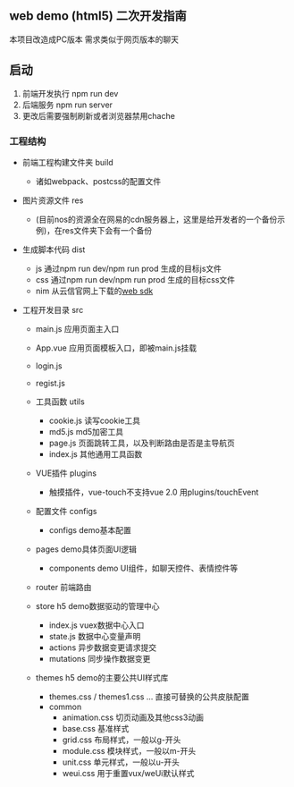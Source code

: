 ## web demo (html5) 二次开发指南
本项目改造成PC版本 需求类似于网页版本的聊天

## 启动
1. 前端开发执行 npm run dev
2. 后端服务 npm run server
3. 更改后需要强制刷新或者浏览器禁用chache

### 工程结构
- 前端工程构建文件夹 build
  - 诸如webpack、postcss的配置文件

- 图片资源文件 res
  - (目前nos的资源全在网易的cdn服务器上，这里是给开发者的一个备份示例)，在res文件夹下会有一个备份

- 生成脚本代码 dist
  - js 通过npm run dev/npm run prod 生成的目标js文件
  - css 通过npm run dev/npm run prod 生成的目标css文件
  - nim 从云信官网上下载的[web sdk](http://netease.im/im-sdk-demo)

- 工程开发目录 src
  - main.js 应用页面主入口
  - App.vue 应用页面模板入口，即被main.js挂载
  - login.js
  - regist.js

  - 工具函数 utils
    - cookie.js 读写cookie工具
    - md5.js md5加密工具
    - page.js 页面跳转工具，以及判断路由是否是主导航页
    - index.js 其他通用工具函数

  - VUE插件 plugins
    - 触摸插件，vue-touch不支持vue 2.0 用plugins/touchEvent

  - 配置文件 configs
    - configs demo基本配置

  - pages demo具体页面UI逻辑
    - components demo UI组件，如聊天控件、表情控件等

  - router 前端路由

  - store h5 demo数据驱动的管理中心
    - index.js vuex数据中心入口
    - state.js 数据中心变量声明
    - actions 异步数据变更请求提交
    - mutations 同步操作数据变更

  - themes h5 demo的主要公共UI样式库
    - themes.css / themes1.css ... 直接可替换的公共皮肤配置
    - common
      - animation.css 切页动画及其他css3动画
      - base.css 基准样式
      - grid.css 布局样式，一般以g-开头
      - module.css 模块样式，一般以m-开头
      - unit.css 单元样式，一般以u-开头
      - weui.css 用于重置vux/weUi默认样式


